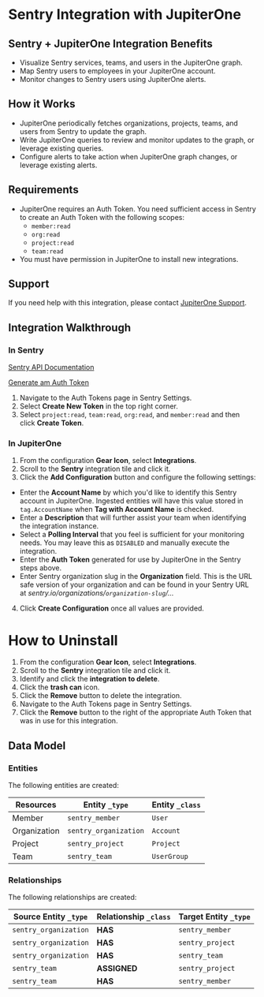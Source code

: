 # Sentry Integration with JupiterOne

## Sentry + JupiterOne Integration Benefits

- Visualize Sentry services, teams, and users in the JupiterOne graph.
- Map Sentry users to employees in your JupiterOne account.
- Monitor changes to Sentry users using JupiterOne alerts.

## How it Works

- JupiterOne periodically fetches organizations, projects, teams, and users from
  Sentry to update the graph.
- Write JupiterOne queries to review and monitor updates to the graph, or
  leverage existing queries.
- Configure alerts to take action when JupiterOne graph changes, or leverage
  existing alerts.

## Requirements

- JupiterOne requires an Auth Token. You need sufficient access in Sentry to
  create an Auth Token with the following scopes:
  - `member:read`
  - `org:read`
  - `project:read`
  - `team:read`
- You must have permission in JupiterOne to install new integrations.

## Support

If you need help with this integration, please contact
[JupiterOne Support](https://support.jupiterone.io).

## Integration Walkthrough

### In Sentry

[Sentry API Documentation](https://docs.sentry.io/api/auth/)

[Generate am Auth Token](https://sentry.io/settings/account/api/auth-tokens/)

1. Navigate to the Auth Tokens page in Sentry Settings.
2. Select **Create New Token** in the top right corner.
3. Select `project:read`, `team:read`, `org:read`, and `member:read` and then
   click **Create Token**.

### In JupiterOne

1. From the configuration **Gear Icon**, select **Integrations**.
2. Scroll to the **Sentry** integration tile and click it.
3. Click the **Add Configuration** button and configure the following settings:

- Enter the **Account Name** by which you'd like to identify this Sentry account
  in JupiterOne. Ingested entities will have this value stored in
  `tag.AccountName` when **Tag with Account Name** is checked.
- Enter a **Description** that will further assist your team when identifying
  the integration instance.
- Select a **Polling Interval** that you feel is sufficient for your monitoring
  needs. You may leave this as `DISABLED` and manually execute the integration.
- Enter the **Auth Token** generated for use by JupiterOne in the Sentry steps
  above.
- Enter Sentry organization slug in the **Organization** field. This is the URL
  safe version of your organization and can be found in your Sentry URL at
  _sentry.io/organizations/`organization-slug`/..._

4. Click **Create Configuration** once all values are provided.

# How to Uninstall

1. From the configuration **Gear Icon**, select **Integrations**.
2. Scroll to the **Sentry** integration tile and click it.
3. Identify and click the **integration to delete**.
4. Click the **trash can** icon.
5. Click the **Remove** button to delete the integration.
6. Navigate to the Auth Tokens page in Sentry Settings.
7. Click the **Remove** button to the right of the appropriate Auth Token that
   was in use for this integration.

<!-- {J1_DOCUMENTATION_MARKER_START} -->
<!--
********************************************************************************
NOTE: ALL OF THE FOLLOWING DOCUMENTATION IS GENERATED USING THE
"j1-integration document" COMMAND. DO NOT EDIT BY HAND! PLEASE SEE THE DEVELOPER
DOCUMENTATION FOR USAGE INFORMATION:

https://github.com/JupiterOne/sdk/blob/main/docs/integrations/development.md
********************************************************************************
-->

## Data Model

### Entities

The following entities are created:

| Resources    | Entity `_type`        | Entity `_class` |
| ------------ | --------------------- | --------------- |
| Member       | `sentry_member`       | `User`          |
| Organization | `sentry_organization` | `Account`       |
| Project      | `sentry_project`      | `Project`       |
| Team         | `sentry_team`         | `UserGroup`     |

### Relationships

The following relationships are created:

| Source Entity `_type` | Relationship `_class` | Target Entity `_type` |
| --------------------- | --------------------- | --------------------- |
| `sentry_organization` | **HAS**               | `sentry_member`       |
| `sentry_organization` | **HAS**               | `sentry_project`      |
| `sentry_organization` | **HAS**               | `sentry_team`         |
| `sentry_team`         | **ASSIGNED**          | `sentry_project`      |
| `sentry_team`         | **HAS**               | `sentry_member`       |

<!--
********************************************************************************
END OF GENERATED DOCUMENTATION AFTER BELOW MARKER
********************************************************************************
-->
<!-- {J1_DOCUMENTATION_MARKER_END} -->
